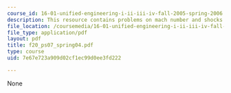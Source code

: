 ```yaml
---
course_id: 16-01-unified-engineering-i-ii-iii-iv-fall-2005-spring-2006
description: This resource contains problems on mach number and shocks.
file_location: /coursemedia/16-01-unified-engineering-i-ii-iii-iv-fall-2005-spring-2006/7e67e723a909d02cf1ec99d0ee3fd222_f20_ps07_spring04.pdf
file_type: application/pdf
layout: pdf
title: f20_ps07_spring04.pdf
type: course
uid: 7e67e723a909d02cf1ec99d0ee3fd222

---
```

None